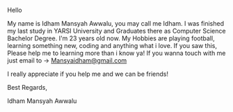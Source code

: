 Hello

My name is Idham Mansyah Awwalu, you may call me Idham. I was finished my last study in YARSI University and Graduates there as Computer Science Bachelor Degree.
I'm 23 years old now. My Hobbies are playing football, learning something new, coding and anything what i love. If you saw this, Please help me to learning
more than i know ya! If you wanna touch with me just email to -> Mansyaidham@gmail.com

I really appreciate if you help me and we can be friends!

Best Regards,

Idham Mansyah Awwalu
